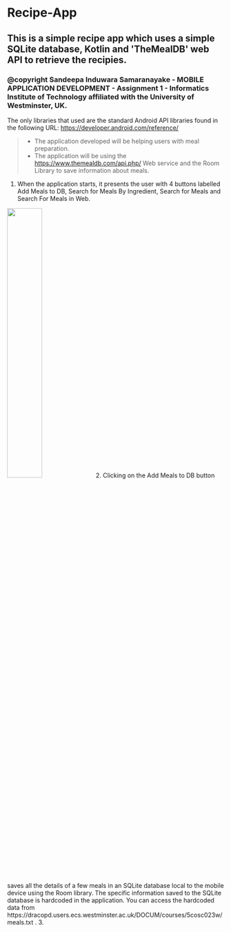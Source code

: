 # Recipe-App
## This is a simple recipe app which uses a simple SQLite database, Kotlin and 'TheMealDB' web API to retrieve the recipies.

### @copyright Sandeepa Induwara Samaranayake - MOBILE APPLICATION DEVELOPMENT - Assignment 1 - Informatics Institute of Technology affiliated with the University of Westminster, UK.
The only libraries that used are the standard Android API libraries found in the following URL: https://developer.android.com/reference/

>+ The application developed will be helping users with meal preparation.
>+ The application will be using the https://www.themealdb.com/api.php/ Web service and the Room Library to save information about meals.
1. When the application starts, it presents the user with 4 buttons labelled Add Meals to DB, Search for Meals By Ingredient, Search for Meals and Search For Meals in Web.
<img src="https://github.com/SandeepaInduwaraSamaranayake/Recipe-App/assets/95087710/53f00213-cbff-46b6-86f5-1cd1dc213326" style="width: 40%;">
2. Clicking on the Add Meals to DB button saves all the details of a few meals in an SQLite database local to the mobile device using the Room library. The specific information saved to the SQLite database is hardcoded in the application. You can access the hardcoded data from https://dracopd.users.ecs.westminster.ac.uk/DOCUM/courses/5cosc023w/meals.txt .
3.
